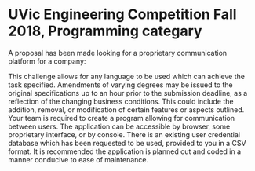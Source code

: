 # UVic Engineering Competition Fall 2018, Programming categary

  A proposal has been made looking for a proprietary communication platform for a company:

  This challenge allows for any language to be used which can achieve the task specified.
  Amendments of varying degrees may be issued to the original specifications up to an hour
  prior to the submission deadline, as a reflection of the changing business conditions. This
  could include the addition, removal, or modification of certain features or aspects outlined.
  Your team is required to create a program allowing for communication between users. The
  application can be accessible by browser, some proprietary interface, or by console. There is
  an existing user credential database which has been requested to be used, provided to you
  in a CSV format. It is recommended the application is planned out and coded in a manner
  conducive to ease of maintenance.
